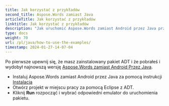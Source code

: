 ```yaml
---
title: Jak korzystać z przykładów
second_title: Aspose.Words zamiast Java
articleTitle: Jak korzystać z przykładów
linktitle: Jak korzystać z przykładów
description: "Jak uruchomić Aspose.Words zamiast Android przez Java przykłady."
type: docs
weight: 70
url: /pl/java/how-to-use-the-examples/
timestamp: 2024-01-27-14-07-04
---
```


Po pierwsze upewnij się, że masz zainstalowany pakiet ADT i że pobrałeś i wydobył najnowszą wersję [Aspose.Words zamiast Android Przez Java](https://releases.aspose.com/words/androidjava/).

- Instaluj Aspose.Words zamiast Android przez Java za pomocą instrukcji [Instalacja](/words/pl/java/installation/)
- Otwórz projekt w miejscu pracy za pomocą Eclipse z ADT.
- Kliknij **Run** rozpocząć i wybrać odpowiedni emulator do uruchomienia pakietu.
